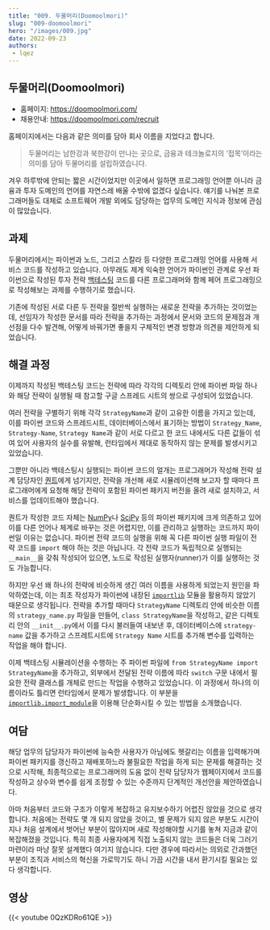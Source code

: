 ```yaml
---
title: "009. 두물머리(Doomoolmori)"
slug: "009-doomoolmori"
hero: "/images/009.jpg"
date: 2022-09-23
authors:
 - lqez
---
```


## 두물머리(Doomoolmori)

 - 홈페이지: <https://doomoolmori.com/>
 - 채용안내: <https://doomoolmori.com/recruit>

홈페이지에서는 다음과 같은 의미를 담아 회사 이름을 지었다고 합니다.

> 두물머리는 남한강과 북한강이 만나는 곳으로, 금융과 테크놀로지의 ‘접목’이라는 의미를 담아 두물머리를 설립하였습니다.

겨우 하루밖에 안되는 짧은 시간이었지만 이곳에서 일하면 프로그래밍 언어뿐 아니라 금융과 투자 도메인의 언어를 자연스레 배울 수밖에 없겠다 싶습니다.
얘기를 나눠본 프로그래머들도 대체로 소프트웨어 개발 외에도 담당하는 업무의 도메인 지식과 정보에 관심이 많았습니다.

## 과제

두물머리에서는 파이썬과 노드, 그리고 스칼라 등 다양한 프로그래밍 언어를 사용해 서비스 코드를 작성하고 있습니다.
아무래도 제게 익숙한 언어가 파이썬인 관계로 우선 파이썬으로 작성된 투자 전략 [백테스팅](https://en.wikipedia.org/wiki/Backtesting) 코드를 다른 프로그래머와 함께 페어 프로그래밍으로 작성해보는 과제를 수행하기로 했습니다.

기존에 작성된 서로 다른 두 전략을 절반씩 실행하는 새로운 전략을 추가하는 것이었는데, 선임자가 작성한 문서를 따라 전략을 추가하는 과정에서 문서와 코드의 문제점과 개선점을 다수 발견해, 어떻게 바꿔가면 좋을지 구체적인 변경 방향과 의견을 제안하게 되었습니다.

## 해결 과정

이제까지 작성된 백테스팅 코드는 전략에 따라 각각의 디렉토리 안에 파이썬 파일 하나와 해당 전략이 실행될 때 참고할 구글 스프레드 시트의 쌍으로 구성되어 있었습니다.

여러 전략을 구별하기 위해 각각 `StrategyName`과 같이 고유한 이름을 가지고 있는데, 이를 파이썬 코드와 스프레드시트, 데이터베이스에서 표기하는 방법이 `Strategy_Name`, `Strategy-Name`, `Strategy Name`과 같이 서로 다르고 한 코드 내에서도 다른 값들이 섞여 있어 사용자의 실수를 유발해, 런타임에서 제대로 동작하지 않는 문제를 발생시키고 있었습니다.

그뿐만 아니라 백테스팅시 실행되는 파이썬 코드의 얼개는 프로그래머가 작성해 전략 설계 담당자인 [퀀트](https://en.wikipedia.org/wiki/Quantitative_analysis_(finance))에게 넘기지만, 전략을 개선해 새로 시뮬레이션해 보고자 할 때마다 프로그래머에게 요청해 해당 전략이 포함된 파이썬 패키지 버전을 올려 새로 설치하고, 서비스를 업데이트해야 했습니다.

퀀트가 작성한 코드 자체는 [NumPy](https://numpy.org/)나 [SciPy](https://scipy.org/) 등의 파이썬 패키지에 크게 의존하고 있어 이를 다른 언어나 체계로 바꾸는 것은 어렵지만, 이를 관리하고 실행하는 코드까지 파이썬일 이유는 없습니다. 파이썬 전략 코드의 실행을 위해 꼭 다른 파이썬 실행 파일이 전략 코드를 `import` 해야 하는 것은 아닙니다. 각 전략 코드가 독립적으로 실행되는 `__main__`을 갖춰 작성되어 있으면, 노드로 작성된 실행자(runner)가 이를 실행하는 것도 가능합니다.

하지만 우선 왜 하나의 전략에 비슷하게 생긴 여러 이름을 사용하게 되었는지 원인을 파악하였는데, 이는 최초 작성자가 파이썬에 내장된 [`importlib`](https://docs.python.org/ko/3/library/importlib.html) 모듈을 활용하지 않았기 때문으로 생각됩니다. 전략을 추가할 때마다 `StrategyName` 디렉토리 안에 비슷한 이름의 `strategy_name.py` 파일을 만들어, `class StrategyName`을 작성하고, 같은 디렉토리 안의 `__init__.py`에서 이를 다시 불러들여 내보낸 후, 데이터베이스에 `strategy-name` 값을 추가하고 스프레트시트에 `Strategy Name` 시트를 추가해 변수를 입력하는 작업을 해야 합니다.

이제 백테스팅 시뮬레이션을 수행하는 주 파이썬 파일에 `from StrategyName import StrategyName`을 추가하고, 외부에서 전달된 전략 이름에 따라 `switch` 구문 내에서 필요한 전략 클래스를 개체로 만드는 작업을 수행하고 있었습니다. 이 과정에서 하나의 이름이라도 틀리면 런타임에서 문제가 발생합니다. 이 부분을 [`importlib.import_module`](https://docs.python.org/ko/3/library/importlib.html#importlib.import_module)을 이용해 단순화시킬 수 있는 방법을 소개했습니다.

## 여담

해당 업무의 담당자가 파이썬에 능숙한 사용자가 아님에도 헷갈리는 이름을 입력해가며 파이썬 패키지를 갱신하고 재배포하느라 불필요한 작업을 하게 되는 문제를 해결하는 것으로 시작해, 최종적으로는 프로그래머의 도움 없이 전략 담당자가 웹페이지에서 코드를 작성하고 상수와 변수를 쉽게 조정할 수 있는 수준까지 단계적인 개선안을 제안하였습니다.

아마 처음부터 코드와 구조가 이렇게 복잡하고 유지보수하기 어렵진 않았을 것으로 생각합니다. 처음에는 전략도 몇 개 되지 않았을 것이고, 별 문제가 되지 않은 부분도 시간이 지나 처음 설계에서 벗어난 부분이 많아지며 새로 작성해야할 시기를 놓쳐 지금과 같이 복잡해졌을 것입니다. 특히 최종 사용자에게 직접 노출되지 않는 코드들은 더욱 그러기 마련이라 마냥 잘못 설계했다 여기지 않습니다. 다만 경우에 따라서는 의외로 간과했던 부분이 조직과 서비스의 혁신을 가로막기도 하니 가끔 시간을 내서 환기시킬 필요는 있다 생각합니다.

## 영상
{{< youtube 0QzKDRo61QE >}}
